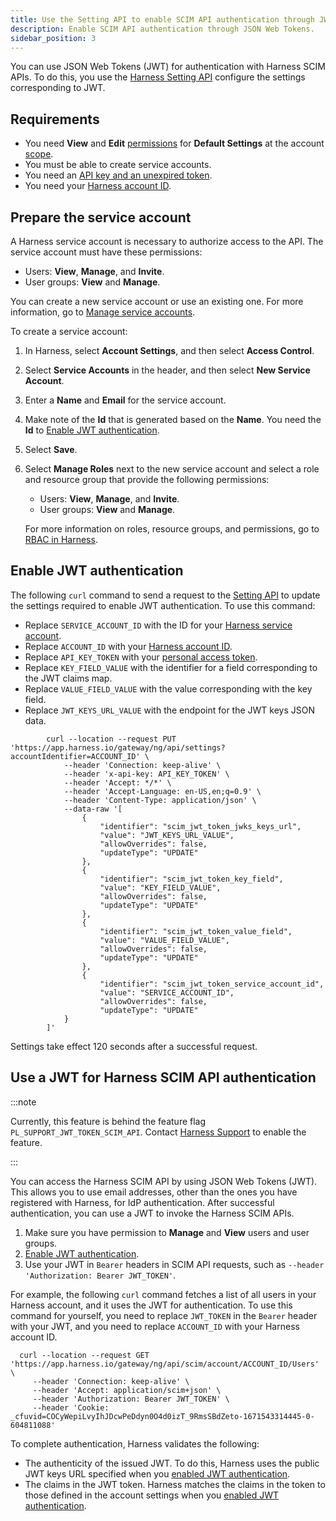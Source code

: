 ```yaml
---
title: Use the Setting API to enable SCIM API authentication through JWT
description: Enable SCIM API authentication through JSON Web Tokens.
sidebar_position: 3
---
```


You can use JSON Web Tokens (JWT) for authentication with Harness SCIM APIs. To do this, you use the [Harness Setting API](https://apidocs.harness.io/tag/Setting) configure the settings corresponding to JWT.

## Requirements

- You need **View** and **Edit** [permissions](../../role-based-access-control/permissions-reference.md) for **Default Settings** at the account [scope](../../role-based-access-control/rbac-in-harness#permissions-hierarchy-scopes).
- You must be able to create service accounts.
- You need an [API key and an unexpired token](/docs/platform/Resource-Development/APIs/add-and-manage-api-keys).
- You need your [Harness account ID](./api-quickstart#get-your-account-id).

## Prepare the service account

A Harness service account is necessary to authorize access to the API. The service account must have these permissions:

* Users: **View**, **Manage**, and **Invite**.
* User groups: **View** and **Manage**.

You can create a new service account or use an existing one. For more information, go to [Manage service accounts](../../role-based-access-control/add-and-manage-service-account).

To create a service account:

1. In Harness, select **Account Settings**, and then select **Access Control**.
3. Select **Service Accounts** in the header, and then select **New Service Account**.
4. Enter a **Name** and **Email** for the service account.
5. Make note of the **Id** that is generated based on the **Name**. You need the **Id** to [Enable JWT authentication](#enable-jwt-authentication).
6. Select **Save**.
7. Select **Manage Roles** next to the new service account and select a role and resource group that provide the following permissions:

   * Users: **View**, **Manage**, and **Invite**.
   * User groups: **View** and **Manage**.

   For more information on roles, resource groups, and permissions, go to [RBAC in Harness](/docs/platform/role-based-access-control/rbac-in-harness).

## Enable JWT authentication

The following `curl` command to send a request to the [Setting API](https://apidocs.harness.io/tag/Setting) to update the settings required to enable JWT authentication. To use this command:

* Replace `SERVICE_ACCOUNT_ID` with the ID for your [Harness service account](#prepare-the-service-account).
* Replace `ACCOUNT_ID` with your [Harness account ID](./api-quickstart#get-your-account-id).
* Replace `API_KEY_TOKEN` with your [personal access token](./add-and-manage-api-keys#create-personal-api-keys-and-tokens).
* Replace `KEY_FIELD_VALUE` with the identifier for a field corresponding to the JWT claims map.
* Replace `VALUE_FIELD_VALUE` with the value corresponding with the key field.
* Replace `JWT_KEYS_URL_VALUE` with the endpoint for the JWT keys JSON data.

```
        curl --location --request PUT 'https://app.harness.io/gateway/ng/api/settings?accountIdentifier=ACCOUNT_ID' \
            --header 'Connection: keep-alive' \
            --header 'x-api-key: API_KEY_TOKEN' \
            --header 'Accept: */*' \
            --header 'Accept-Language: en-US,en;q=0.9' \
            --header 'Content-Type: application/json' \
            --data-raw '[
                {
                    "identifier": "scim_jwt_token_jwks_keys_url",
                    "value": "JWT_KEYS_URL_VALUE",
                    "allowOverrides": false,
                    "updateType": "UPDATE"
                },
                {
                    "identifier": "scim_jwt_token_key_field",
                    "value": "KEY_FIELD_VALUE",
                    "allowOverrides": false,
                    "updateType": "UPDATE"
                },
                {
                    "identifier": "scim_jwt_token_value_field",
                    "value": "VALUE_FIELD_VALUE",
                    "allowOverrides": false,
                    "updateType": "UPDATE"
                },
                {
                    "identifier": "scim_jwt_token_service_account_id",
                    "value": "SERVICE_ACCOUNT_ID",
                    "allowOverrides": false,
                    "updateType": "UPDATE"
            }
        ]'
```

Settings take effect 120 seconds after a successful request.

## Use a JWT for Harness SCIM API authentication

:::note

Currently, this feature is behind the feature flag `PL_SUPPORT_JWT_TOKEN_SCIM_API`. Contact [Harness Support](mailto:support@harness.io) to enable the feature.

:::

You can access the Harness SCIM API by using JSON Web Tokens (JWT). This allows you to use email addresses, other than the ones you have registered with Harness, for IdP authentication. After successful authentication, you can use a JWT to invoke the Harness SCIM APIs.

1. Make sure you have permission to **Manage** and **View** users and user groups.
2. [Enable JWT authentication](#enable-jwt-authentication).
3. Use your JWT in `Bearer` headers in SCIM API requests, such as `--header 'Authorization: Bearer JWT_TOKEN'`.

For example, the following `curl` command fetches a list of all users in your Harness account, and it uses the JWT for authentication. To use this command for yourself, you need to replace `JWT_TOKEN` in the `Bearer` header with your JWT, and you need to replace `ACCOUNT_ID` with your Harness account ID.

```
  curl --location --request GET 'https://app.harness.io/gateway/ng/api/scim/account/ACCOUNT_ID/Users' \
     --header 'Connection: keep-alive' \
     --header 'Accept: application/scim+json' \
     --header 'Authorization: Bearer JWT_TOKEN' \
     --header 'Cookie: _cfuvid=COCyWepiLvyIhJDcwPeDdyn0O4d0izT_9RmsSBdZeto-1671543314445-0-604811088'
```

To complete authentication, Harness validates the following:

* The authenticity of the issued JWT. To do this, Harness uses the public JWT keys URL specified when you [enabled JWT authentication](#enable-jwt-authentication).
* The claims in the JWT token. Harness matches the claims in the token to those defined in the account settings when you [enabled JWT authentication](#enable-jwt-authentication).
